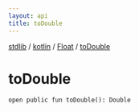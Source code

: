 ```yaml
---
layout: api
title: toDouble
---
```

[stdlib](../../index.html) / [kotlin](../index.html) / [Float](index.html) / [toDouble](toDouble.html)

# toDouble

```
open public fun toDouble(): Double
```

